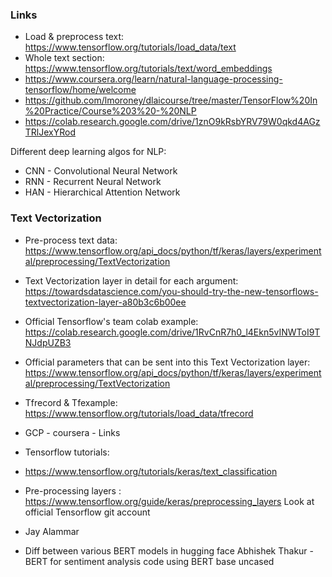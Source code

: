 ### Links
* Load & preprocess text: https://www.tensorflow.org/tutorials/load_data/text
* Whole text section: https://www.tensorflow.org/tutorials/text/word_embeddings
* https://www.coursera.org/learn/natural-language-processing-tensorflow/home/welcome
* https://github.com/lmoroney/dlaicourse/tree/master/TensorFlow%20In%20Practice/Course%203%20-%20NLP
* https://colab.research.google.com/drive/1znO9kRsbYRV79W0qkd4AGzTRlJexYRod


Different deep learning algos for NLP:
* CNN - Convolutional Neural Network
* RNN - Recurrent Neural Network
* HAN - Hierarchical Attention Network



### Text Vectorization
* Pre-process text data: https://www.tensorflow.org/api_docs/python/tf/keras/layers/experimental/preprocessing/TextVectorization
* Text Vectorization layer in detail for each argument: https://towardsdatascience.com/you-should-try-the-new-tensorflows-textvectorization-layer-a80b3c6b00ee </br>
* Official Tensorflow's team colab example: https://colab.research.google.com/drive/1RvCnR7h0_l4Ekn5vINWToI9TNJdpUZB3
* Official parameters that can be sent into this Text Vectorization layer: https://www.tensorflow.org/api_docs/python/tf/keras/layers/experimental/preprocessing/TextVectorization




* Tfrecord & Tfexample: https://www.tensorflow.org/tutorials/load_data/tfrecord
* GCP - coursera - Links
* Tensorflow tutorials: 
* https://www.tensorflow.org/tutorials/keras/text_classification
* Pre-processing layers : https://www.tensorflow.org/guide/keras/preprocessing_layers
 Look at official Tensorflow git account

* Jay Alammar
* Diff between various BERT models in hugging face
Abhishek Thakur - BERT for sentiment analysis code using BERT base uncased








